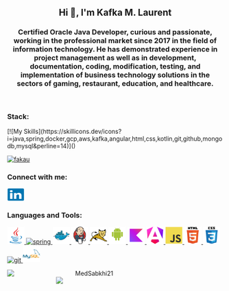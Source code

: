 <h2 align="center">Hi 👋, I'm Kafka M. Laurent</h2>

<h3 align="center">Certified Oracle Java Developer, curious and passionate, working in the professional market since 2017 in the field of information technology. He has demonstrated experience in project management as well as in development, documentation, coding, modification, testing, and implementation of business technology solutions in the sectors of gaming, restaurant, education, and healthcare.</h3>
<br>
<h3 align="left">Stack:</h3>
[![My Skills](https://skillicons.dev/icons?i=java,spring,docker,gcp,aws,kafka,angular,html,css,kotlin,git,github,mongodb,mysql&perline=14)]()
 </p>
<p align="left">


<p align="left"> <a href="https://github.com/fakau/github-profile-trophy"><img src="https://github-profile-trophy.vercel.app/?username=fakau" alt="fakau" /></a> </p>


<h3 align="left">Connect with me:</h3>

<p align="left">
<a href="https://www.linkedin.com/in/kafka-m-laurent-3593a1163/" target="blank">
  <img align="center" src="https://raw.githubusercontent.com/devicons/devicon/master/icons/linkedin/linkedin-original.svg" alt="Fakau" height="30" width="40" /></a>
</p>

<h3 align="left">Languages and Tools:</h3>
<p align="left">
    <a href="https://www.java.com" target="_blank" rel="noreferrer"> 
        <img src="https://raw.githubusercontent.com/devicons/devicon/master/icons/java/java-original.svg" alt="java" width="40" height="40"/> 
    </a> 
    <a href="https://spring.io/" target="_blank" rel="noreferrer"> 
        <img src="https://www.vectorlogo.zone/logos/springio/springio-icon.svg" alt="spring" width="40" height="40"/> 
    </a>     
    <a href="https://docs.docker.com/build-cloud/" target="_blank" rel="noreferrer"> 
        <img src="https://raw.githubusercontent.com/devicons/devicon/master/icons/docker/docker-original.svg" alt="spring" width="40" height="40"/> 
    </a>     
    <a href="https://www.jenkins.io/" target="_blank" rel="noreferrer"> 
        <img src="https://raw.githubusercontent.com/devicons/devicon/master/icons/jenkins/jenkins-original.svg" alt="spring" width="40" height="40"/> 
    </a>     
    <a href="https://tomcat.apache.org/" target="_blank" rel="noreferrer"> 
        <img src="https://raw.githubusercontent.com/devicons/devicon/master/icons/tomcat/tomcat-original.svg" alt="spring" width="40" height="40"/> 
    </a> 
    <a href="https://developer.android.com" target="_blank" rel="noreferrer"> 
        <img src="https://raw.githubusercontent.com/devicons/devicon/master/icons/android/android-original-wordmark.svg" alt="android" width="40" height="40"/> 
    </a> 
    <a href="https://kotlinlang.org/" target="_blank" rel="noreferrer"> 
        <img src="https://raw.githubusercontent.com/devicons/devicon/master/icons/kotlin/kotlin-original.svg" alt="android" width="40" height="40"/> 
    </a> 
    <a href="https://angular.io" target="_blank" rel="noreferrer"> 
        <img src="https://raw.githubusercontent.com/devicons/devicon/master/icons/angular/angular-original.svg" alt="android" width="40" height="40"/> 
    </a> 
    <a href="https://developer.mozilla.org/en-US/docs/Web/JavaScript" target="_blank" rel="noreferrer"> 
        <img src="https://raw.githubusercontent.com/devicons/devicon/master/icons/javascript/javascript-original.svg" alt="javascript" width="40" height="40"/> 
    </a>  
    <a href="https://www.w3.org/html/" target="_blank" rel="noreferrer"> 
        <img src="https://raw.githubusercontent.com/devicons/devicon/master/icons/html5/html5-original-wordmark.svg" alt="html5" width="40" height="40"/> 
    </a>
    <a href="https://www.w3schools.com/css/" target="_blank" rel="noreferrer"> 
        <img src="https://raw.githubusercontent.com/devicons/devicon/master/icons/css3/css3-original-wordmark.svg" alt="css3" width="40" height="40"/> 
    </a>
    <a href="https://git-scm.com/" target="_blank" rel="noreferrer"> 
        <img src="https://www.vectorlogo.zone/logos/git-scm/git-scm-icon.svg" alt="git" width="40" height="40"/> 
    </a>
    <a href="https://www.mysql.com/" target="_blank" rel="noreferrer"> 
        <img src="https://raw.githubusercontent.com/devicons/devicon/master/icons/mysql/mysql-original-wordmark.svg" alt="mysql" width="40" height="40"/> 
    </a>
</p>


 <p align=center>
  <div align=center>
    <img align="left" width=390 src="https://github-readme-streak-stats.herokuapp.com/?user=Fakau&theme=react&border=61dafb&hide_border=true" alt="MedSabkhi21" />
    <img align="right" width=390 src="https://github-readme-stats.vercel.app/api?username=Fakau&show_icons=true&theme=react&border_color=61dafb&hide_border=true" />
  </div>
    <br><br><br><br><br><br><br>  <br><br><br><br> 
</p>

